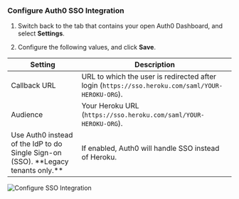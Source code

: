 ### Configure Auth0 SSO Integration

1. Switch back to the tab that contains your open Auth0 Dashboard, and select **Settings**.

2. Configure the following values, and click **Save**.

<table class="table">
    <thead>
        <tr>
            <th><strong>Setting</strong></th>
            <th><strong>Description</strong></th>
        </tr>
    </thead>
    <tbody>
        <tr>
            <td>Callback URL</td>
            <td>URL to which the user is redirected after login (<code>https://sso.heroku.com/saml/YOUR-HEROKU-ORG</code>).</td>
        </tr>
        <tr>
            <td>Audience</td>
            <td>Your Heroku URL (<code>https://sso.heroku.com/saml/YOUR-HEROKU-ORG</code>).</td>
        </tr>
        <tr>
            <td>Use Auth0 instead of the IdP to do Single Sign-on (SSO). **Legacy tenants only.**</td>
            <td>If enabled, Auth0 will handle SSO instead of Heroku.</td>
        </tr>
    </tbody>
</table>

![Configure SSO Integration](https://auth0.com/docs/media/articles/dashboard/sso-integrations/settings-heroku.png)
